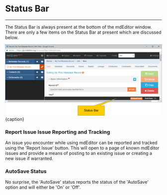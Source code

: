 # Status Bar
---

The <span class="md-window">Status Bar</span> is always present at the bottom of the mdEditor window.  There are only a few items on the <span class="md-window">Status Bar</span> at present which are discussed below.

![The Status Bar](/assets/get-started/status-bar.png){caption}

### <span class="btn btn-warning btn-xs"> <i class="fa fa-github"> </i> Report Issue</span> Issue Reporting and Tracking 

An issue you encounter while using mdEditor can be reported and tracked using the 'Report Issue' button.  This will open to a page of known mdEditor issues and provide a means of posting to an existing issue or creating a new issue if warranted. 

### AutoSave Status

No surprise, the 'AutoSave' status reports the status of the 'AutoSave' option and will either be 'On' or 'Off'.
